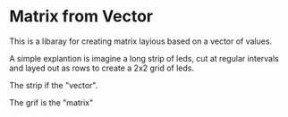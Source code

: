 # Matrix from Vector

This is a libaray for creating matrix layious based on a vector of values.

A simple explantion is imagine a long strip of leds, cut at regular intervals and layed out as rows to create a 2x2 grid of leds.

The strip if the "vector".

The grif is the "matrix"
